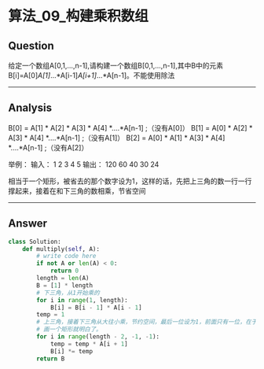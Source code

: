 # 算法_09_构建乘积数组


## Question
给定一个数组A[0,1,...,n-1],请构建一个数组B[0,1,...,n-1],其中B中的元素B[i]=A[0]*A[1]*...*A[i-1]*A[i+1]*...*A[n-1]。不能使用除法

----

## Analysis

B[0] = A[1] * A[2] * A[3] * A[4] *....*A[n-1] ;（没有A[0]）
B[1] = A[0] * A[2] * A[3] * A[4] *....*A[n-1] ;（没有A[1]）
B[2] = A[0] * A[1] * A[3] * A[4] *....*A[n-1] ;（没有A[2]）

举例：   输入：  1   2  3  4  5
        输出：  120 60 40 30 24

相当于一个矩形，被省去的那个数字设为1，这样的话，先把上三角的数一行一行撑起来，接着在和下三角的数相乘，节省空间

----

## Answer
```python
class Solution:
    def multiply(self, A):
        # write code here
        if not A or len(A) < 0:
            return 0
        length = len(A)
        B = [1] * length
        # 下三角，从1开始乘的
        for i in range(1, length):
            B[i] = B[i - 1] * A[i - 1]
        temp = 1
        # 上三角，接着下三角从大往小乘，节约空间，最后一位设为1，前面只有一位，在于之前计算好的相乘
        # 画一个矩形就明白了。
        for i in range(length - 2, -1, -1):
            temp = temp * A[i + 1]
            B[i] *= temp
        return B
```